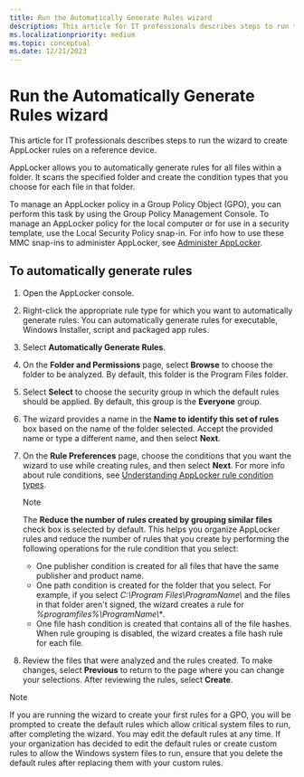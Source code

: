 ```yaml
---
title: Run the Automatically Generate Rules wizard
description: This article for IT professionals describes steps to run the wizard to create AppLocker rules on a reference device.
ms.localizationpriority: medium
ms.topic: conceptual
ms.date: 12/21/2023
---
```


# Run the Automatically Generate Rules wizard

This article for IT professionals describes steps to run the wizard to create AppLocker rules on a reference device.

AppLocker allows you to automatically generate rules for all files within a folder. It scans the specified folder and create the condition types that you choose for each file in that folder.

To manage an AppLocker policy in a Group Policy Object (GPO), you can perform this task by using the Group Policy Management Console. To manage an AppLocker policy for the local computer or for use in a security template, use the Local Security Policy snap-in. For info how to use these MMC snap-ins to administer AppLocker, see [Administer AppLocker](administer-applocker.md#using-the-mmc-snap-ins-to-administer-applocker).

## To automatically generate rules

1. Open the AppLocker console.
2. Right-click the appropriate rule type for which you want to automatically generate rules. You can automatically generate rules for executable, Windows Installer, script and packaged app rules.
3. Select **Automatically Generate Rules**.
4. On the **Folder and Permissions** page, select **Browse** to choose the folder to be analyzed. By default, this folder is the Program Files folder.
5. Select **Select** to choose the security group in which the default rules should be applied. By default, this group is the **Everyone** group.
6. The wizard provides a name in the **Name to identify this set of rules** box based on the name of the folder selected. Accept the provided name or type a different name, and then select **Next**.
7. On the **Rule Preferences** page, choose the conditions that you want the wizard to use while creating rules, and then select **Next**. For more info about rule conditions, see [Understanding AppLocker rule condition types](understanding-applocker-rule-condition-types.md).

   > [!NOTE]
   > The **Reduce the number of rules created by grouping similar files** check box is selected by default. This helps you organize AppLocker rules and reduce the number of rules that you create by performing the following operations for the rule condition that you select:

   - One publisher condition is created for all files that have the same publisher and product name.
   - One path condition is created for the folder that you select. For example, if you select *C:\\Program Files\\ProgramName\\* and the files in that folder aren't signed, the wizard creates a rule for *%programfiles%\\ProgramName\\\**.
   - One file hash condition is created that contains all of the file hashes. When rule grouping is disabled, the wizard creates a file hash rule for each file.

8. Review the files that were analyzed and the rules created. To make changes, select **Previous** to return to the page where you can change your selections. After reviewing the rules, select **Create**.

> [!NOTE]
> If you are running the wizard to create your first rules for a GPO, you will be prompted to create the default rules which allow critical system files to run, after completing the wizard. You may edit the default rules at any time. If your organization has decided to edit the default rules or create custom rules to allow the Windows system files to run, ensure that you delete the default rules after replacing them with your custom rules.
